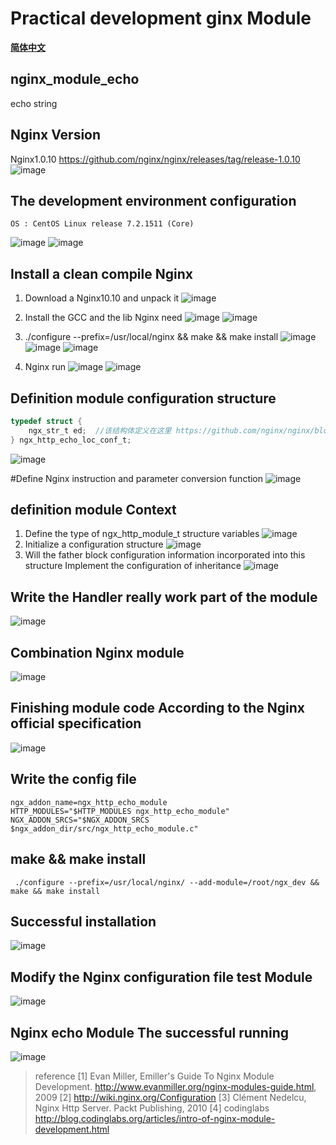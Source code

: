 # Practical development ginx Module
**[简体中文](http://git.oschina.net/wujunze/nginx_module_echo/blob/master/README_zh.md)**
## nginx_module_echo
echo string

## Nginx Version
Nginx1.0.10 https://github.com/nginx/nginx/releases/tag/release-1.0.10
![image](https://wx1.sinaimg.cn/large/005LOzcmly1fgimmvpk3sj30mi04p3z9.jpg)

## The development environment configuration
```shell
OS : CentOS Linux release 7.2.1511 (Core)
```
![image](https://wx4.sinaimg.cn/large/005LOzcmly1fgimnlvhh0j30s106imxw.jpg)
![image](https://wx4.sinaimg.cn/large/005LOzcmly1fgimnlwy1fj315u0dwdhn.jpg)

## Install a clean compile Nginx
1. Download a Nginx10.10 and unpack it
![image](http://wx2.sinaimg.cn/large/005LOzcmly1fgimq77ahwj30pw05et9n.jpg)

2. Install the GCC and the lib Nginx need
![image](https://wx4.sinaimg.cn/large/005LOzcmly1fgimv0hryoj30pd06djs8.jpg)
![image](https://wx4.sinaimg.cn/large/005LOzcmly1fgimva84bbj30pa07fgms.jpg)

3. ./configure --prefix=/usr/local/nginx && make && make install
![image](https://ws2.sinaimg.cn/large/005LOzcmly1fgimvz2rfkj30j10av75w.jpg)
![image](https://wx2.sinaimg.cn/large/005LOzcmly1fgimw6cmh2j30ur06n757.jpg)
![image](https://ws4.sinaimg.cn/large/005LOzcmly1fgimwezp9tj30qu0fdn0a.jpg)
4. Nginx run
![image](https://wx3.sinaimg.cn/large/005LOzcmly1fgimy3dkk5j30rr05ddh5.jpg)
![image](https://ws1.sinaimg.cn/large/005LOzcmly1fgimyc58d3j31vk0qsq9y.jpg)

## Definition module configuration structure
```C
typedef struct {
    ngx_str_t ed;  //该结构体定义在这里 https://github.com/nginx/nginx/blob/master/src/core/ngx_string.h
} ngx_http_echo_loc_conf_t;
```
![image](https://wx2.sinaimg.cn/large/005LOzcmly1fgin4at3rsj30rp04g74r.jpg)

#Define Nginx instruction and parameter conversion function
![image](https://wx1.sinaimg.cn/large/005LOzcmly1fgjdis37udj30xj0bktan.jpg)

## definition module Context
1. Define the type of ngx_http_module_t structure variables
![image](https://wx3.sinaimg.cn/large/005LOzcmly1fgjer4wtrxj313u09igo7.jpg)
2. Initialize a configuration structure
![image](https://wx1.sinaimg.cn/large/005LOzcmly1fgjerqnq71j30zd08fmyd.jpg)
3. Will the father block configuration information incorporated into this structure Implement the configuration of inheritance
![image](https://wx3.sinaimg.cn/large/005LOzcmly1fgjes12fy5j30ya08qgn7.jpg)

## Write the Handler really work part of the module
![image](https://ws2.sinaimg.cn/large/005LOzcmly1fgjfosnvf5j31hy0q6wlb.jpg)

## Combination Nginx module
![image](https://ws2.sinaimg.cn/large/005LOzcmly1fgjjo2l11jj31en0g4gq1.jpg)

## Finishing module code According to the Nginx official specification
![image](https://ws2.sinaimg.cn/large/005LOzcmly1fgjnxy9ikvj31yx12jwr3.jpg)

## Write the config file
```shell
ngx_addon_name=ngx_http_echo_module
HTTP_MODULES="$HTTP_MODULES ngx_http_echo_module"
NGX_ADDON_SRCS="$NGX_ADDON_SRCS $ngx_addon_dir/src/ngx_http_echo_module.c"
```
## make && make install
```shell
 ./configure --prefix=/usr/local/nginx/ --add-module=/root/ngx_dev && make && make install
```
## Successful installation
![image](https://ws3.sinaimg.cn/large/005LOzcmly1fgjnvxyqx4j30w40f0tbw.jpg)

## Modify the Nginx configuration file test Module
![image](https://ws2.sinaimg.cn/large/005LOzcmly1fgjnz17rh7j30jl07yaai.jpg)

## Nginx echo Module The successful running
![image](https://ws2.sinaimg.cn/large/005LOzcmly1fgjo0r1a5dj30yf06tmxv.jpg)

>reference
 [1] Evan Miller, Emiller's Guide To Nginx Module Development. http://www.evanmiller.org/nginx-modules-guide.html, 2009
 [2] http://wiki.nginx.org/Configuration
 [3] Clément Nedelcu, Nginx Http Server. Packt Publishing, 2010
 [4] codinglabs http://blog.codinglabs.org/articles/intro-of-nginx-module-development.html